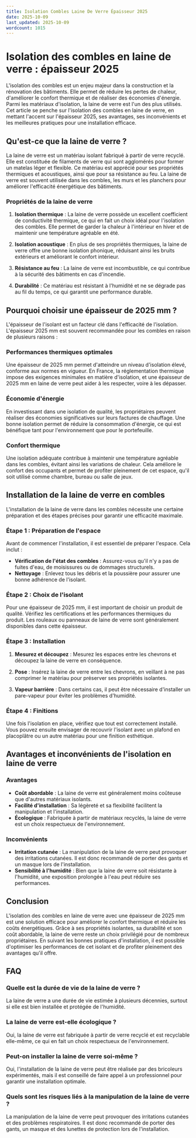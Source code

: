 ```yaml
---
title: Isolation Combles Laine De Verre Épaisseur 2025
date: 2025-10-09
last_updated: 2025-10-09
wordcount: 1015
---
```


# Isolation des combles en laine de verre : épaisseur 2025

L'isolation des combles est un enjeu majeur dans la construction et la rénovation des bâtiments. Elle permet de réduire les pertes de chaleur, d'améliorer le confort thermique et de réaliser des économies d'énergie. Parmi les matériaux d'isolation, la laine de verre est l'un des plus utilisés. Cet article se penche sur l'isolation des combles en laine de verre, en mettant l'accent sur l'épaisseur 2025, ses avantages, ses inconvénients et les meilleures pratiques pour une installation efficace.

## Qu'est-ce que la laine de verre ?

La laine de verre est un matériau isolant fabriqué à partir de verre recyclé. Elle est constituée de filaments de verre qui sont agglomérés pour former un matelas léger et flexible. Ce matériau est apprécié pour ses propriétés thermiques et acoustiques, ainsi que pour sa résistance au feu. La laine de verre est souvent utilisée dans les combles, les murs et les planchers pour améliorer l'efficacité énergétique des bâtiments.

### Propriétés de la laine de verre

1. **Isolation thermique** : La laine de verre possède un excellent coefficient de conductivité thermique, ce qui en fait un choix idéal pour l'isolation des combles. Elle permet de garder la chaleur à l'intérieur en hiver et de maintenir une température agréable en été.
   
2. **Isolation acoustique** : En plus de ses propriétés thermiques, la laine de verre offre une bonne isolation phonique, réduisant ainsi les bruits extérieurs et améliorant le confort intérieur.

3. **Résistance au feu** : La laine de verre est incombustible, ce qui contribue à la sécurité des bâtiments en cas d'incendie.

4. **Durabilité** : Ce matériau est résistant à l'humidité et ne se dégrade pas au fil du temps, ce qui garantit une performance durable.

## Pourquoi choisir une épaisseur de 2025 mm ?

L'épaisseur de l'isolant est un facteur clé dans l'efficacité de l'isolation. L'épaisseur 2025 mm est souvent recommandée pour les combles en raison de plusieurs raisons :

### Performances thermiques optimales

Une épaisseur de 2025 mm permet d'atteindre un niveau d'isolation élevé, conforme aux normes en vigueur. En France, la réglementation thermique impose des exigences minimales en matière d'isolation, et une épaisseur de 2025 mm en laine de verre peut aider à les respecter, voire à les dépasser.

### Économie d'énergie

En investissant dans une isolation de qualité, les propriétaires peuvent réaliser des économies significatives sur leurs factures de chauffage. Une bonne isolation permet de réduire la consommation d'énergie, ce qui est bénéfique tant pour l'environnement que pour le portefeuille.

### Confort thermique

Une isolation adéquate contribue à maintenir une température agréable dans les combles, évitant ainsi les variations de chaleur. Cela améliore le confort des occupants et permet de profiter pleinement de cet espace, qu'il soit utilisé comme chambre, bureau ou salle de jeux.

## Installation de la laine de verre en combles

L'installation de la laine de verre dans les combles nécessite une certaine préparation et des étapes précises pour garantir une efficacité maximale.

### Étape 1 : Préparation de l'espace

Avant de commencer l'installation, il est essentiel de préparer l'espace. Cela inclut :

- **Vérification de l'état des combles** : Assurez-vous qu'il n'y a pas de fuites d'eau, de moisissures ou de dommages structurels.
- **Nettoyage** : Enlevez tous les débris et la poussière pour assurer une bonne adhérence de l'isolant.

### Étape 2 : Choix de l'isolant

Pour une épaisseur de 2025 mm, il est important de choisir un produit de qualité. Vérifiez les certifications et les performances thermiques du produit. Les rouleaux ou panneaux de laine de verre sont généralement disponibles dans cette épaisseur.

### Étape 3 : Installation

1. **Mesurez et découpez** : Mesurez les espaces entre les chevrons et découpez la laine de verre en conséquence.
   
2. **Pose** : Insérez la laine de verre entre les chevrons, en veillant à ne pas comprimer le matériau pour préserver ses propriétés isolantes.

3. **Vapeur barrière** : Dans certains cas, il peut être nécessaire d'installer un pare-vapeur pour éviter les problèmes d'humidité.

### Étape 4 : Finitions

Une fois l'isolation en place, vérifiez que tout est correctement installé. Vous pouvez ensuite envisager de recouvrir l'isolant avec un plafond en placoplâtre ou un autre matériau pour une finition esthétique.

## Avantages et inconvénients de l'isolation en laine de verre

### Avantages

- **Coût abordable** : La laine de verre est généralement moins coûteuse que d'autres matériaux isolants.
- **Facilité d'installation** : Sa légèreté et sa flexibilité facilitent la manipulation et l'installation.
- **Écologique** : Fabriquée à partir de matériaux recyclés, la laine de verre est un choix respectueux de l'environnement.

### Inconvénients

- **Irritation cutanée** : La manipulation de la laine de verre peut provoquer des irritations cutanées. Il est donc recommandé de porter des gants et un masque lors de l'installation.
- **Sensibilité à l'humidité** : Bien que la laine de verre soit résistante à l'humidité, une exposition prolongée à l'eau peut réduire ses performances.

## Conclusion

L'isolation des combles en laine de verre avec une épaisseur de 2025 mm est une solution efficace pour améliorer le confort thermique et réduire les coûts énergétiques. Grâce à ses propriétés isolantes, sa durabilité et son coût abordable, la laine de verre reste un choix privilégié pour de nombreux propriétaires. En suivant les bonnes pratiques d'installation, il est possible d'optimiser les performances de cet isolant et de profiter pleinement des avantages qu'il offre.

## FAQ

### Quelle est la durée de vie de la laine de verre ?

La laine de verre a une durée de vie estimée à plusieurs décennies, surtout si elle est bien installée et protégée de l'humidité.

### La laine de verre est-elle écologique ?

Oui, la laine de verre est fabriquée à partir de verre recyclé et est recyclable elle-même, ce qui en fait un choix respectueux de l'environnement.

### Peut-on installer la laine de verre soi-même ?

Oui, l'installation de la laine de verre peut être réalisée par des bricoleurs expérimentés, mais il est conseillé de faire appel à un professionnel pour garantir une installation optimale.

### Quels sont les risques liés à la manipulation de la laine de verre ?

La manipulation de la laine de verre peut provoquer des irritations cutanées et des problèmes respiratoires. Il est donc recommandé de porter des gants, un masque et des lunettes de protection lors de l'installation.